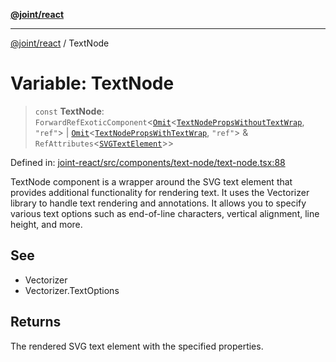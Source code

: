 [**@joint/react**](../README.md)

***

[@joint/react](../README.md) / TextNode

# Variable: TextNode

> `const` **TextNode**: `ForwardRefExoticComponent`\<[`Omit`](https://www.typescriptlang.org/docs/handbook/utility-types.html#omittype-keys)\<[`TextNodePropsWithoutTextWrap`](../interfaces/TextNodePropsWithoutTextWrap.md), `"ref"`\> \| [`Omit`](https://www.typescriptlang.org/docs/handbook/utility-types.html#omittype-keys)\<[`TextNodePropsWithTextWrap`](../interfaces/TextNodePropsWithTextWrap.md), `"ref"`\> & `RefAttributes`\<[`SVGTextElement`](https://developer.mozilla.org/docs/Web/API/SVGTextElement)\>\>

Defined in: [joint-react/src/components/text-node/text-node.tsx:88](https://github.com/samuelgja/joint/blob/main/packages/joint-react/src/components/text-node/text-node.tsx#L88)

TextNode component is a wrapper around the SVG text element that provides additional functionality for rendering text.
It uses the Vectorizer library to handle text rendering and annotations.
It allows you to specify various text options such as end-of-line characters, vertical alignment, line height, and more.

## See

 - Vectorizer
 - Vectorizer.TextOptions

## Returns

The rendered SVG text element with the specified properties.
